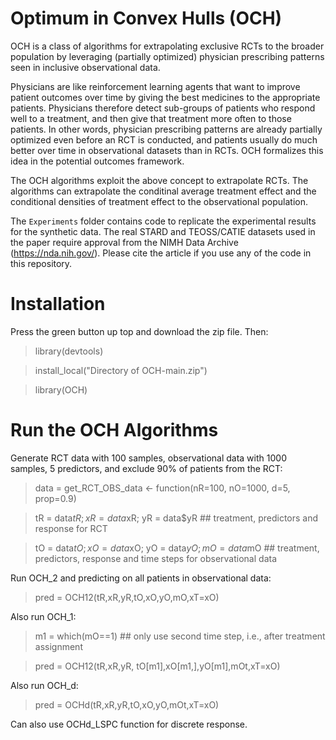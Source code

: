 # Optimum in Convex Hulls (OCH)

OCH is a class of algorithms for extrapolating exclusive RCTs to the broader population by leveraging (partially optimized) physician prescribing patterns seen in inclusive observational data. 

Physicians are like reinforcement learning agents that want to improve patient outcomes over time by giving the best medicines to the appropriate patients. Physicians therefore detect sub-groups of patients who respond well to a treatment, and then give that treatment more often to those patients. In other words, physician prescribing patterns are already partially optimized even before an RCT is conducted, and patients usually do much better over time in observational datasets than in RCTs. OCH formalizes this idea in the potential outcomes framework. 

The OCH algorithms exploit the above concept to extrapolate RCTs. The algorithms can extrapolate the conditinal average treatment effect and the conditional densities of treatment effect to the observational population.

The ``Experiments`` folder contains code to replicate the experimental results for the synthetic data. The real STARD and TEOSS/CATIE datasets used in the paper require approval from the NIMH Data Archive (https://nda.nih.gov/). Please cite the article if you use any of the code in this repository.

# Installation

Press the green button up top and download the zip file. Then:

> library(devtools)

> install_local("Directory of OCH-main.zip")

> library(OCH)

# Run the OCH Algorithms

Generate RCT data with 100 samples, observational data with 1000 samples, 5 predictors, and exclude 90% of patients from the RCT:

> data = get_RCT_OBS_data <- function(nR=100, nO=1000, d=5, prop=0.9)

> tR = data$tR; xR = data$xR; yR = data$yR ## treatment, predictors and response for RCT

> tO = data$tO; xO = data$xO; yO = data$yO; mO = data$mO ## treatment, predictors, response and time steps for observational data

Run OCH_2 and predicting on all patients in observational data:

> pred = OCH12(tR,xR,yR,tO,xO,yO,mO,xT=xO)

Also run OCH_1:

> m1 = which(mO==1) ## only use second time step, i.e., after treatment assignment

> pred = OCH12(tR,xR,yR, tO[m1],xO[m1,],yO[m1],mOt,xT=xO)

Also run OCH_d:

> pred = OCHd(tR,xR,yR,tO,xO,yO,mOt,xT=xO)

Can also use OCHd_LSPC function for discrete response.
